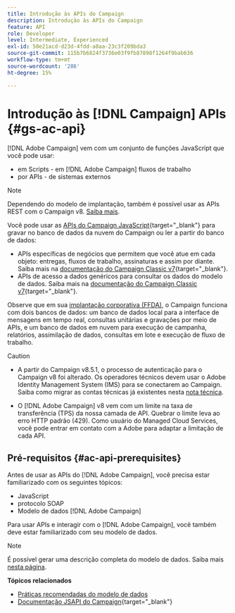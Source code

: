 ```yaml
---
title: Introdução às APIs do Campaign
description: Introdução às APIs do Campaign
feature: API
role: Developer
level: Intermediate, Experienced
exl-id: 50e21acd-d23d-4fdd-a8aa-23c3f209bda3
source-git-commit: 115b7b6824f3736e03f9fb87898f1264f9bab636
workflow-type: tm+mt
source-wordcount: '286'
ht-degree: 15%

---
```


# Introdução às [!DNL Campaign] APIs {#gs-ac-api}

[!DNL Adobe Campaign] vem com um conjunto de funções JavaScript que você pode usar:

* em Scripts - em [!DNL Adobe Campaign] fluxos de trabalho
* por APIs - de sistemas externos

>[!NOTE]
>
>Dependendo do modelo de implantação, também é possível usar as APIs REST com o Campaign v8. [Saiba mais](../dev/api/get-started-apis.md).

Você pode usar as [APIs do Campaign JavaScript](https://experienceleague.adobe.com/developer/campaign-api/api/p-1.html?lang=pt-BR){target="_blank"} para gravar no banco de dados da nuvem do Campaign ou ler a partir do banco de dados:

* APIs específicas de negócios que permitem que você atue em cada objeto: entregas, fluxos de trabalho, assinaturas e assim por diante. Saiba mais na [documentação do Campaign Classic v7](https://experienceleague.adobe.com/docs/campaign-classic/using/configuring-campaign-classic/api/business-oriented-apis.html?lang=pt-BR){target="_blank"}.
* APIs de acesso a dados genéricos para consultar os dados do modelo de dados. Saiba mais na [documentação do Campaign Classic v7](https://experienceleague.adobe.com/docs/campaign-classic/using/configuring-campaign-classic/api/data-oriented-apis.html?lang=pt-BR){target="_blank"}.

Observe que em sua [implantação corporativa (FFDA)](../architecture/enterprise-deployment.md), o Campaign funciona com dois bancos de dados: um banco de dados local para a interface de mensagens em tempo real, consultas unitárias e gravações por meio de APIs, e um banco de dados em nuvem para execução de campanha, relatórios, assimilação de dados, consultas em lote e execução de fluxo de trabalho.

>[!CAUTION]
>
>* A partir do Campaign v8.5.1, o processo de autenticação para o Campaign v8 foi alterado. Os operadores técnicos devem usar o Adobe Identity Management System (IMS) para se conectarem ao Campaign. Saiba como migrar as contas técnicas já existentes nesta [nota técnica](../../technotes/upgrades/ims-migration.md).
>
>* O [!DNL Adobe Campaign] v8 vem com um limite na taxa de transferência (TPS) da nossa camada de API. Quebrar o limite leva ao erro HTTP padrão (429). Como usuário do Managed Cloud Services, você pode entrar em contato com a Adobe para adaptar a limitação de cada API.
> 

## Pré-requisitos {#ac-api-prerequisites}

Antes de usar as APIs do [!DNL Adobe Campaign], você precisa estar familiarizado com os seguintes tópicos:

* JavaScript
* protocolo SOAP
* Modelo de dados [!DNL Adobe Campaign]

Para usar APIs e interagir com o [!DNL Adobe Campaign], você também deve estar familiarizado com seu modelo de dados.

>[!NOTE]
>É possível gerar uma descrição completa do modelo de dados. Saiba mais [nesta página](datamodel.md).


**Tópicos relacionados**

* [Práticas recomendadas do modelo de dados](datamodel-best-practices.md)
* [Documentação JSAPI do Campaign](https://experienceleague.adobe.com/developer/campaign-api/api/p-1.html?lang=pt-BR){target="_blank"}
